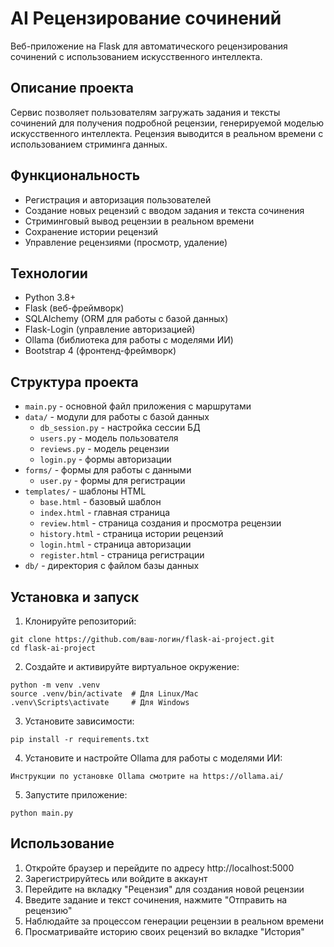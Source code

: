 # AI Рецензирование сочинений

Веб-приложение на Flask для автоматического рецензирования сочинений с использованием искусственного интеллекта.

## Описание проекта

Сервис позволяет пользователям загружать задания и тексты сочинений для получения подробной рецензии, генерируемой моделью искусственного интеллекта. Рецензия выводится в реальном времени с использованием стриминга данных.

## Функциональность

- Регистрация и авторизация пользователей
- Создание новых рецензий с вводом задания и текста сочинения
- Стриминговый вывод рецензии в реальном времени 
- Сохранение истории рецензий
- Управление рецензиями (просмотр, удаление)

## Технологии

- Python 3.8+
- Flask (веб-фреймворк)
- SQLAlchemy (ORM для работы с базой данных)
- Flask-Login (управление авторизацией)
- Ollama (библиотека для работы с моделями ИИ)
- Bootstrap 4 (фронтенд-фреймворк)

## Структура проекта

- `main.py` - основной файл приложения с маршрутами
- `data/` - модули для работы с базой данных
  - `db_session.py` - настройка сессии БД
  - `users.py` - модель пользователя
  - `reviews.py` - модель рецензии
  - `login.py` - формы авторизации
- `forms/` - формы для работы с данными
  - `user.py` - формы для регистрации
- `templates/` - шаблоны HTML
  - `base.html` - базовый шаблон
  - `index.html` - главная страница
  - `review.html` - страница создания и просмотра рецензии
  - `history.html` - страница истории рецензий
  - `login.html` - страница авторизации
  - `register.html` - страница регистрации
- `db/` - директория с файлом базы данных

## Установка и запуск

1. Клонируйте репозиторий:
```
git clone https://github.com/ваш-логин/flask-ai-project.git
cd flask-ai-project
```

2. Создайте и активируйте виртуальное окружение:
```
python -m venv .venv
source .venv/bin/activate  # Для Linux/Mac
.venv\Scripts\activate     # Для Windows
```

3. Установите зависимости:
```
pip install -r requirements.txt
```

4. Установите и настройте Ollama для работы с моделями ИИ:
```
Инструкции по установке Ollama смотрите на https://ollama.ai/
```

5. Запустите приложение:
```
python main.py
```

## Использование

1. Откройте браузер и перейдите по адресу http://localhost:5000
2. Зарегистрируйтесь или войдите в аккаунт
3. Перейдите на вкладку "Рецензия" для создания новой рецензии
4. Введите задание и текст сочинения, нажмите "Отправить на рецензию"
5. Наблюдайте за процессом генерации рецензии в реальном времени
6. Просматривайте историю своих рецензий во вкладке "История" 
